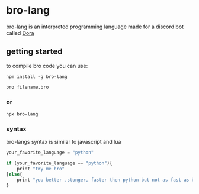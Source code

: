 # bro-lang
<!-- [![Typing SVG](https://readme-typing-svg.demolab.com?font=Fira+Code&duration=3000&pause=100&color=F73E2C&center=true&vCenter=true&random=true&width=435&lines=clash+of+clans;coding)](https://git.io/typing-svg) -->
bro-lang is an interpreted programming language made for a discord bot called [Dora](https://github.com/hasan-bro-coder/bot)

## getting started 

to compile bro code you can use:

``` 
npm install -g bro-lang 
```

``` 
bro filename.bro 
```
### or

``` 
npx bro-lang 
```


### syntax

bro-langs syntax is similar to javascript and lua 

```js
your_favorite_language = "python"

if (your_favorite_language == "python"){ 
    print "try me bro" 
}else{ 
    print "you better ,stonger, faster then python but not as fast as bro-lang" 
}
```
